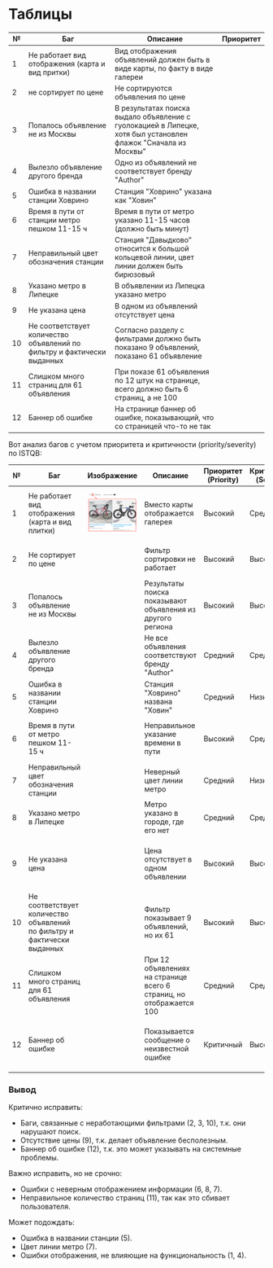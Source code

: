 # Таблицы 

|№|Баг|Описание|Приоритет|
|-|-|-|-|
|1|Не работает вид отображения (карта и вид притки)|Вид отображения объявлений должен быть в виде карты, по факту в виде галереи|
|2|не сортирует по цене|Не сортируются объявления по цене|
|3|Попалось объявление не из Москвы|В результатах поиска выдало объявление с гуолокацией в Липецке, хотя был установлен флажок "Сначала из Москвы"|
|4|Вылезло объявление другого бренда |Одно из объявлений не соответствует бренду "Author"|
|5|Ошибка в названии станции Ховрино|Станция "Ховрино" указана как "Ховин"|
|6|Время в пути от станции метро пешком 11-15 ч|Время в пути от метро указано 11-15 часов (должно быть минут)|
|7|Неправильный цвет обозначения станции|Станция "Давыдково" относится к большой кольцевой линии, цвет линии должен быть бирюзовый |
|8|Указано метро в Липецке|В объявлении из Липецка указано метро|
|9|Не указана цена|В одном из объявлений отсутствует цена|
|10|Не соответствует количество объявлений по фильтру и фактически выданных|Согласно разделу с фильтрами должно быть показано 9 объявлений, показано 61 объявление|
|11|Слишком много страниц для 61 объявления|При показе 61 объявления по 12 штук на странице, всего должно быть 6 страниц, а не 100|
|12|Баннер об ошибке|На странице баннер об ошибке, показывающий, что со страницей что-то не так|








Вот анализ багов с учетом приоритета и критичности (priority/severity) по ISTQB:  

|№|Баг|Изображение|Описание|Приоритет (Priority)|Критичность (Severity)|Пояснение|
|-|-|-|-|-|-|-|
|1|Не работает вид отображения (карта и вид плитки)|![](Task1/img/bug-1.png)|Вместо карты отображается галерея|Высокий|Средний|Функциональный баг, ухудшающий пользовательский опыт, но не критичный для работы сайта.|
|2|Не сортирует по цене||Фильтр сортировки не работает|Высокий|Высокий|Критичный баг для пользователей, мешает поиску объявлений.|
|3|Попалось объявление не из Москвы||Результаты поиска показывают объявления из другого региона|Высокий|Высокий|Фильтр работает некорректно, что вводит пользователей в заблуждение.|
|4|Вылезло объявление другого бренда||Не все объявления соответствуют бренду "Author"|Средний|Средний|Фильтр не выполняет свою задачу, но критичность ниже, чем у геолокации.|
|5|Ошибка в названии станции Ховрино||Станция "Ховрино" названа "Ховин"|Средний|Низкий|Орфографическая ошибка, не влияющая на функциональность.|
|6|Время в пути от метро пешком 11-15 ч||Неправильное указание времени в пути|Высокий|Средний|Сильно вводит в заблуждение, но не мешает использованию сайта.|
|7|Неправильный цвет обозначения станции||Неверный цвет линии метро|Средний|Низкий|Ошибочное отображение, но не мешает работе сайта.|
|8|Указано метро в Липецке||Метро указано в городе, где его нет|Средний|Средний|Ошибочная информация, но не критично для поиска.|
|9|Не указана цена||Цена отсутствует в одном объявлении|Высокий|Высокий|Цена – ключевой параметр объявлений, отсутствие делает объявление бесполезным.|
|10|Не соответствует количество объявлений по фильтру и фактически выданных||Фильтр показывает 9 объявлений, но их 61|Высокий|Высокий|Сильное несоответствие фильтров и выдачи, критично для поиска.|
|11|Слишком много страниц для 61 объявления||При 12 объявлениях на странице всего 6 страниц, но отображается 100|Средний|Средний|Сбивает пользователя, но не мешает просмотру объявлений.|
|12|Баннер об ошибке||Показывается сообщение о неизвестной ошибке|Критичный|Высокий|Может указывать на серьезные проблемы на сайте, вызывает недоверие у пользователей.|

### Вывод  
Критично исправить:  
- Баги, связанные с неработающими фильтрами (2, 3, 10), т.к. они нарушают поиск.  
- Отсутствие цены (9), т.к. делает объявление бесполезным.  
- Баннер об ошибке (12), т.к. это может указывать на системные проблемы.  

Важно исправить, но не срочно:  
- Ошибки с неверным отображением информации (6, 8, 7).  
- Неправильное количество страниц (11), так как это сбивает пользователя.  

Может подождать:  
- Ошибка в названии станции (5).  
- Цвет линии метро (7).  
- Ошибки отображения, не влияющие на функциональность (1, 4).